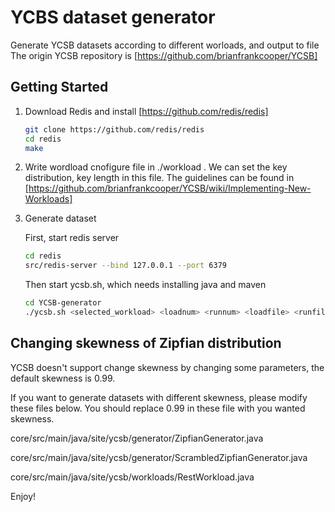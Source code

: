 YCBS dataset generator
====================================
Generate YCSB datasets according to different worloads, and output to file
The origin YCSB repository is [https://github.com/brianfrankcooper/YCSB]

Getting Started
---------------

1. Download Redis and install [https://github.com/redis/redis]

    ```sh
    git clone https://github.com/redis/redis
    cd redis
    make
    ```
    
2. Write wordload cnofigure file in ./workload . We can set the key distribution, key length in this file. The guidelines can be found in [https://github.com/brianfrankcooper/YCSB/wiki/Implementing-New-Workloads]

3. Generate dataset

    First, start redis server

    ```sh
    cd redis
    src/redis-server --bind 127.0.0.1 --port 6379
    ```
    Then start ycsb.sh, which needs installing java and maven 
    ```sh
    cd YCSB-generator
    ./ycsb.sh <selected_workload> <loadnum> <runnum> <loadfile> <runfile>
    ```

Changing skewness of Zipfian distribution
--------------------

YCSB doesn't support change skewness by changing some parameters, the default skewness is 0.99.

If you want to generate datasets with different skewness, please modify these files below. You should replace 0.99 in these file with you wanted skewness. 

core/src/main/java/site/ycsb/generator/ZipfianGenerator.java

core/src/main/java/site/ycsb/generator/ScrambledZipfianGenerator.java

core/src/main/java/site/ycsb/workloads/RestWorkload.java

Enjoy!
